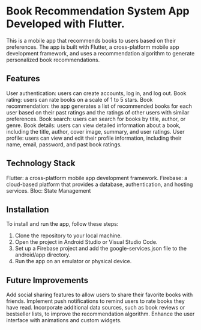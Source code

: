# Book Recommendation System App Developed with Flutter.


This is a mobile app that recommends books to users based on their  preferences. The app is built with Flutter, a cross-platform mobile app development framework, and uses a recommendation algorithm to generate personalized book recommendations.

## Features

User authentication: users can create accounts, log in, and log out.
Book rating: users can rate books on a scale of 1 to 5 stars.
Book recommendation: the app generates a list of recommended books for each user based on their past ratings and the ratings of other users with similar preferences.
Book search: users can search for books by title, author, or genre.
Book details: users can view detailed information about a book, including the title, author, cover image, summary, and user ratings.
User profile: users can view and edit their profile information, including their name, email, password, and past book ratings.

## Technology Stack

Flutter: a cross-platform mobile app development framework.
Firebase: a cloud-based platform that provides a database, authentication, and hosting services.
Bloc: State Management 

## Installation

To install and run the app, follow these steps:

1. Clone the repository to your local machine.
2. Open the project in Android Studio or Visual Studio Code.
3. Set up a Firebase project and add the google-services.json file to the android/app directory.
4. Run the app on an emulator or physical device.

## Future Improvements

Add social sharing features to allow users to share their favorite books with friends.
Implement push notifications to remind users to rate books they have read.
Incorporate additional data sources, such as book reviews or bestseller lists, to improve the recommendation algorithm.
Enhance the user interface with animations and custom widgets.